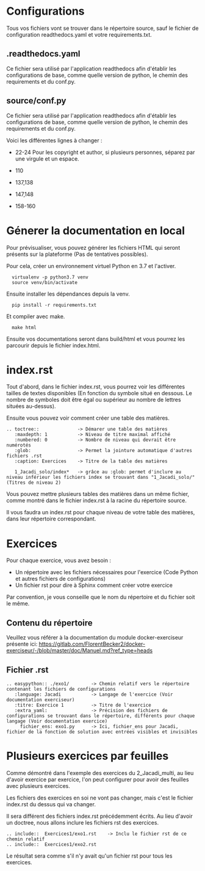 # Configurations

Tous vos fichiers vont se trouver dans le répertoire source, sauf le fichier de configuration readthedocs.yaml et votre requirements.txt.

## .readthedocs.yaml

Ce fichier sera utilisé par l'application readthedocs afin d'établir les configurations de base, comme quelle version de python, le chemin des requirements et du conf.py.

## source/conf.py

Ce fichier sera utilisé par l'application readthedocs afin d'établir les configurations de base, comme quelle version de python, le chemin des requirements et du conf.py.

Voici les différentes lignes à changer : 

- 22-24
Pour les copyright et author, si plusieurs personnes, séparez par une virgule et un espace.

- 110
- 137,138
- 147,148
- 158-160

# Génerer la documentation en local

Pour prévisualiser, vous pouvez générer les fichiers HTML qui seront présents sur la plateforme (Pas de tentatives possibles).

Pour cela, créer un environnement virtuel Python en 3.7 et l'activer.

```
  virtualenv -p python3.7 venv
  source venv/bin/activate
```

Ensuite installer les dépendances depuis la venv.

```
  pip install -r requirements.txt
```

Et compiler avec make.

```
  make html
```

Ensuite vos documentations seront dans build/html et vous pourrez les parcourir depuis le fichier index.html.

# index.rst

Tout d'abord, dans le fichier index.rst, vous pourrez voir les différentes tailles de textes disponibles (En fonction du symbole situé en dessous. Le nombre de symboles doit être égal ou supérieur au nombre de lettres situées au-dessus).

Ensuite vous pouvez voir comment créer une table des matières.

```
.. toctree::              -> Démarer une table des matières
   :maxdepth: 1           -> Niveau de titre maximal affiché
   :numbered: 0           -> Nombre de niveau qui devrait être numérotés
   :glob:                 -> Permet la jointure automatique d'autres fichiers .rst
   :caption: Exercices    -> Titre de la table des matières

   1_Jacadi_solo/index*   -> grâce au :glob: permet d'inclure au niveau inférieur les fichiers index se trouvant dans "1_Jacadi_solo/" (Titres de niveau 2)
```

Vous pouvez mettre plusieurs tables des matières dans un même fichier, comme montré dans le fichier index.rst à la racine du répertoire source.

Il vous faudra un index.rst pour chaque niveau de votre table des matières, dans leur répertoire correspondant.

# Exercices

Pour chaque exercice, vous avez besoin : 
- Un répertoire avec les fichiers nécessaires pour l'exercice (Code Python et autres fichiers de configurations)
- Un fichier rst pour dire à Sphinx comment créer votre exercice

Par convention, je vous conseille que le nom du répertoire et du fichier soit le même.

## Contenu du répertoire 

Veuillez vous référer à la documentation du module docker-exerciseur présente ici: https://gitlab.com/FlorentBecker2/docker-exerciseur/-/blob/master/doc/Manuel.md?ref_type=heads


## Fichier .rst

```
.. easypython:: ./exo1/        -> Chemin relatif vers le répertoire contenant les fichiers de configurations
   :language: Jacadi           -> Langage de l'exercice (Voir documentation exerciseur)
   :titre: Exercice 1          -> Titre de l'exercice
   :extra_yaml:                -> Précision des fichiers de configurations se trouvant dans le répertoire, différents pour chaque langage (Voir documentation exercice)
     fichier_ens: exo1.py      -> Ici, fichier_ens pour Jacadi, fichier de la fonction de solution avec entrées visibles et invisibles

```


# Plusieurs exercices par feuilles

Comme démontré dans l'exemple des exercices du 2_Jacadi_multi, au lieu d'avoir exercice par exercice, l'on peut configurer pour avoir des feuilles avec plusieurs exercices.

Les fichiers des exercices en soi ne vont pas changer, mais c'est le fichier index.rst du dessus qui va changer.

Il sera différent des fichiers index.rst précédemment écrits.
Au lieu d'avoir un doctree, nous allons inclure les fichiers rst des exercices.

```
.. include::  Exercices1/exo1.rst    -> Inclu le fichier rst de ce chemin relatif
.. include::  Exercices1/exo2.rst
```

Le résultat sera comme s'il n'y avait qu'un fichier rst pour tous les exercices.